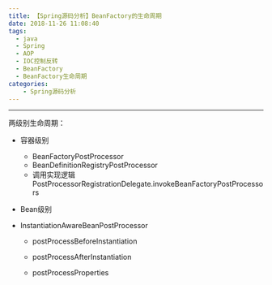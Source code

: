 ```yaml
---
title: 【Spring源码分析】BeanFactory的生命周期
date: 2018-11-26 11:08:40
tags:
  - java　
  - Spring
  - AOP
  - IOC控制反转
  - BeanFactory
  - BeanFactory生命周期
categories:
    - Spring源码分析
---
```


---

两级别生命周期：
  - 容器级别
    - BeanFactoryPostProcessor
    - BeanDefinitionRegistryPostProcessor
    - 调用实现逻辑
      PostProcessorRegistrationDelegate.invokeBeanFactoryPostProcessors
  - Bean级别

- InstantiationAwareBeanPostProcessor

  - postProcessBeforeInstantiation

  - postProcessAfterInstantiation

  - postProcessProperties
